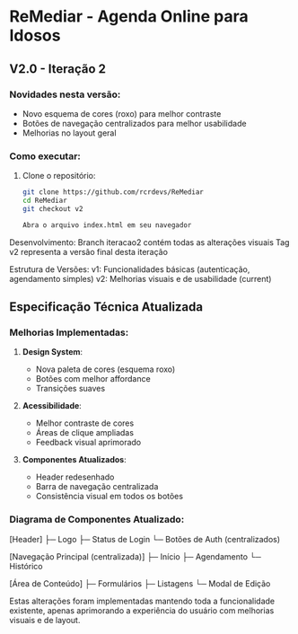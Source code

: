 # ReMediar - Agenda Online para Idosos

## V2.0 - Iteração 2

### Novidades nesta versão:
- Novo esquema de cores (roxo) para melhor contraste
- Botões de navegação centralizados para melhor usabilidade
- Melhorias no layout geral

### Como executar:
1. Clone o repositório:
   ```bash
   git clone https://github.com/rcrdevs/ReMediar
   cd ReMediar
   git checkout v2

   Abra o arquivo index.html em seu navegador

Desenvolvimento:
Branch iteracao2 contém todas as alterações visuais
Tag v2 representa a versão final desta iteração

Estrutura de Versões:
v1: Funcionalidades básicas (autenticação, agendamento simples)
v2: Melhorias visuais e de usabilidade (current)

## Especificação Técnica Atualizada

### Melhorias Implementadas:
1. **Design System**:
   - Nova paleta de cores (esquema roxo)
   - Botões com melhor affordance
   - Transições suaves

2. **Acessibilidade**:
   - Melhor contraste de cores
   - Áreas de clique ampliadas
   - Feedback visual aprimorado

3. **Componentes Atualizados**:
   - Header redesenhado
   - Barra de navegação centralizada
   - Consistência visual em todos os botões

### Diagrama de Componentes Atualizado:

[Header]
├─ Logo
├─ Status de Login
└─ Botões de Auth (centralizados)

[Navegação Principal (centralizada)]
├─ Início
├─ Agendamento
└─ Histórico

[Área de Conteúdo]
├─ Formulários
├─ Listagens
└─ Modal de Edição

Estas alterações foram implementadas mantendo toda a funcionalidade existente, apenas aprimorando a experiência do usuário com melhorias visuais e de layout.
